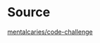 # Source

[mentalcaries/code-challenge](https://github.com/mentalcaries/code-challenge/tree/9bf302d99d972f8ddb60da3b62dc9a691df12c90)
